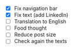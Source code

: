 
 * [x] Fix navigation bar
 * [x] Fix text (add LinkedIn)
 * [ ] Translation to English
 * [ ] Food thought
 * [ ] Reduce post size
 * [ ] Check again the texts
